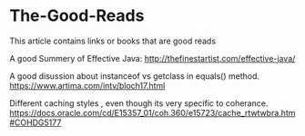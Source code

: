 # The-Good-Reads
This article contains links or books that are good reads

A good Summery of Effective Java: http://thefinestartist.com/effective-java/

A good disussion about instanceof vs getclass in equals() method. https://www.artima.com/intv/bloch17.html

Different caching styles , even though its  very specific to coherance. https://docs.oracle.com/cd/E15357_01/coh.360/e15723/cache_rtwtwbra.htm#COHDG5177

